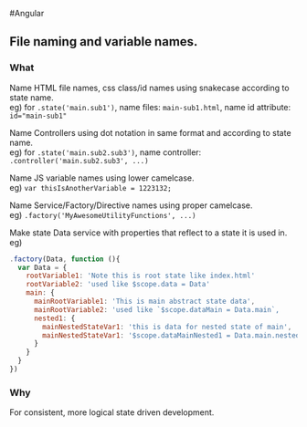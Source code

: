 #Angular
## File naming and variable names.
### What
Name HTML file names, css class/id names using snakecase according to state name.  
eg) for `.state('main.sub1')`, name files: `main-sub1.html`, name id attribute: `id="main-sub1"`  

Name Controllers using dot notation in same format and according to state name.  
eg) for `.state('main.sub2.sub3')`, name controller: `.controller('main.sub2.sub3', ...)`  

Name JS variable names using lower camelcase.  
eg) `var thisIsAnotherVariable = 1223132;`  

Name Service/Factory/Directive names using proper camelcase.  
eg) `.factory('MyAwesomeUtilityFunctions', ...)`  

Make state Data service with properties that reflect to a state it is used in.
eg) 
```js
.factory(Data, function (){
  var Data = {
    rootVariable1: 'Note this is root state like index.html'
    rootVariable2: 'used like $scope.data = Data'
    main: {
      mainRootVariable1: 'This is main abstract state data',
      mainRootVariable2: 'used like `$scope.dataMain = Data.main`,
      nested1: {
        mainNestedStateVar1: 'this is data for nested state of main',
        mainNestedStateVar1: '$scope.dataMainNested1 = Data.main.nested1'
      }
    }
  }
})
```
### Why
For consistent, more logical state driven development.


